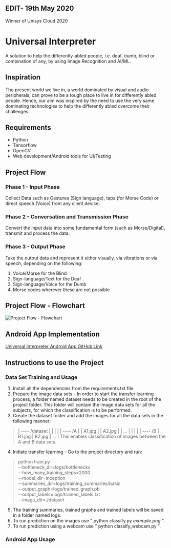 ## EDIT- 19th May 2020
Winner of Unisys Cloud 2020

# Universal Interpreter  
A solution to help the differently-abled people, i.e. deaf, dumb, blind or combination of any, by using Image
Recognition and AI/ML.  

## **Inspiration**  

The present world we live in, a world dominated by visual and audio peripherals, can prove to be
a tough place to live in for differently abled people. Hence, our aim was inspired by the need to
use the very same dominating technologies to help the differently abled overcome their challenges.  

## **Requirements**  
* Python 
* Tensorflow  
* OpenCV  
* Web development/Android tools for UI/Testing  

## **Project Flow**  

### **Phase 1 - Input Phase**    
Collect Data such as Gestures (Sign language), taps (for Morse Code) or direct speech (Voice)
from any client device.  

### **Phase 2 - Conversation and Transmission Phase**    
Convert the input data into some fundamental form (such as Morse/Digital), transmit and process
the data.  

### **Phase 3 - Output Phase**    
Take the output data and represent it either visually, via vibrations or via speech, depending on the following:  
1. Voice/Morse for the Blind
2. Sign-language/Text for the Deaf
3. Sign-language/Voice for the Dumb
4. Morse codes wherever these are not possible  

## **Project Flow - Flowchart**  
![Project Flow - Flowchart](./Abstract_Flowchart.jpg)

## **Android App Implementation**
[Universal Interpreter Android App GitHub Link](https://github.com/allanakshay12/Universal-Interpreter-Android-App.git)

## **Instructions to use the Project**

### Data Set Training and Usage
1. Install all the dependencies from the requirements.txt file.
2. Prepare the image data sets - In order to start the transfer learning process, a folder named dataset needs to be created in the root of the project folder. This folder will contain the image data sets for all the subjects, for which the classification is to be performed.
3. Create the dataset folder and add the images for all the data sets in the following manner:
> |
> ---- /dataset
> |    |
> |    |
> |    ---- /A
> |    |    A1.jpg
> |    |    A2.jpg
> |    |    ...
> |    |
> |    |
> |    ---- /B
> |         B1.jpg
> |         B2.jpg
> |         ...
> |
This enables classification of images between the A and B data sets.
4. Initiate transfer learning - Go to the project directory and run:
> python train.py \
>   --bottleneck_dir=logs/bottlenecks \
>   --how_many_training_steps=2000 \
>   --model_dir=inception \
>   --summaries_dir=logs/training_summaries/basic \
>   --output_graph=logs/trained_graph.pb \
>   --output_labels=logs/trained_labels.txt \
>   --image_dir=./dataset
5. The training summaries, trained graphs and trained labels will be saved in a folder named logs.
6. To run prediction on the images use " python classify.py _example.png_ ".
7. To run prediction using a webcam use " python classify_webcam.py ".

### Android App Usage
